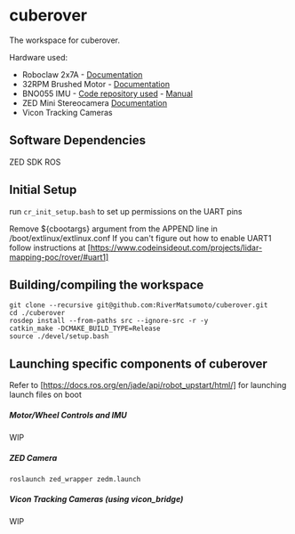 # cuberover

The workspace for cuberover.

Hardware used:
- Roboclaw 2x7A - [Documentation](https://downloads.basicmicro.com/docs/roboclaw_user_manual.pdf)
- 32RPM Brushed Motor - [Documentation](https://www.servocity.com/32-rpm-hd-premium-planetary-gear-motor-w-encoder/)
- BNO055 IMU - [Code repository used](https://github.com/williamg42/BNO055-Linux-Library) - [Manual](https://cdn-shop.adafruit.com/datasheets/BST_BNO055_DS000_12.pdf)
- ZED Mini Stereocamera [Documentation](https://github.com/stereolabs/zed-ros-wrapper)
- Vicon Tracking Cameras

## Software Dependencies

ZED SDK
ROS

## Initial Setup

run `cr_init_setup.bash` to set up permissions on the UART pins

Remove ${cbootargs} argument from the APPEND line in /boot/extlinux/extlinux.conf
If you can't figure out how to enable UART1 follow instructions at [https://www.codeinsideout.com/projects/lidar-mapping-poc/rover/#uart1]

## Building/compiling the workspace

```
git clone --recursive git@github.com:RiverMatsumoto/cuberover.git
cd ./cuberover
rosdep install --from-paths src --ignore-src -r -y
catkin_make -DCMAKE_BUILD_TYPE=Release
source ./devel/setup.bash
```

## Launching specific components of cuberover

Refer to [https://docs.ros.org/en/jade/api/robot_upstart/html/] for launching launch files on boot

##### Motor/Wheel Controls and IMU

WIP

##### ZED Camera

`roslaunch zed_wrapper zedm.launch`

##### Vicon Tracking Cameras (using vicon_bridge)

WIP

